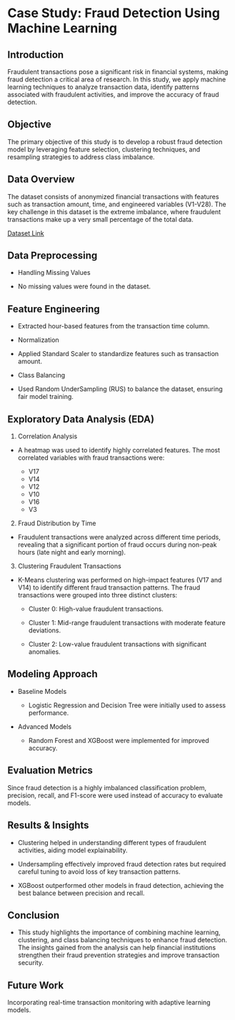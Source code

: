 # Case Study: Fraud Detection Using Machine Learning

## Introduction

Fraudulent transactions pose a significant risk in financial systems, making fraud detection a critical area of research. In this study, we apply machine learning techniques to analyze transaction data, identify patterns associated with fraudulent activities, and improve the accuracy of fraud detection.

## Objective

The primary objective of this study is to develop a robust fraud detection model by leveraging feature selection, clustering techniques, and resampling strategies to address class imbalance.

## Data Overview

The dataset consists of anonymized financial transactions with features such as transaction amount, time, and engineered variables (V1-V28). The key challenge in this dataset is the extreme imbalance, where fraudulent transactions make up a very small percentage of the total data.

[Dataset Link](https://www.kaggle.com/datasets/mlg-ulb/creditcardfraud)

## Data Preprocessing

- Handling Missing Values

- No missing values were found in the dataset.

## Feature Engineering

- Extracted hour-based features from the transaction time column.

- Normalization

- Applied Standard Scaler to standardize features such as transaction amount.

- Class Balancing

- Used Random UnderSampling (RUS) to balance the dataset, ensuring fair model training.

## Exploratory Data Analysis (EDA)

1. Correlation Analysis

  - A heatmap was used to identify highly correlated features. The most correlated variables with fraud transactions were:

    - V17
    - V14
    - V12
    - V10
    - V16
    - V3

2. Fraud Distribution by Time

  - Fraudulent transactions were analyzed across different time periods, revealing that a significant portion of fraud occurs during non-peak hours (late night and early morning).

3. Clustering Fraudulent Transactions

  - K-Means clustering was performed on high-impact features (V17 and V14) to identify different fraud transaction patterns. The fraud transactions were grouped into three distinct clusters:

    - Cluster 0: High-value fraudulent transactions.

    - Cluster 1: Mid-range fraudulent transactions with moderate feature deviations.

    - Cluster 2: Low-value fraudulent transactions with significant anomalies.

## Modeling Approach

- Baseline Models

    - Logistic Regression and Decision Tree were initially used to assess performance.

- Advanced Models

  - Random Forest and XGBoost were implemented for improved accuracy.

## Evaluation Metrics

Since fraud detection is a highly imbalanced classification problem, precision, recall, and F1-score were used instead of accuracy to evaluate models.

## Results & Insights

- Clustering helped in understanding different types of fraudulent activities, aiding model explainability.

- Undersampling effectively improved fraud detection rates but required careful tuning to avoid loss of key transaction patterns.

- XGBoost outperformed other models in fraud detection, achieving the best balance between precision and recall.

## Conclusion

- This study highlights the importance of combining machine learning, clustering, and class balancing techniques to enhance fraud detection. The insights gained from the analysis can help financial institutions strengthen their fraud prevention strategies and improve transaction security.

## Future Work
Incorporating real-time transaction monitoring with adaptive learning models.

